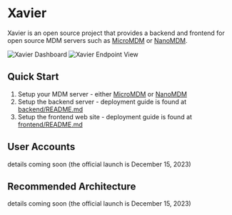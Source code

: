 # Xavier

Xavier is an open source project that provides a backend and frontend for open source MDM servers such as [MicroMDM](https://micromdm.io) or [NanoMDM](https://github.com/micromdm/nanomdm).

![Xavier Dashboard](https://storage.googleapis.com/github-images/XavierDashboard.png)
![Xavier Endpoint View](https://storage.googleapis.com/github-images/XavierEndpoint.png)

## Quick Start
1. Setup your MDM server - either [MicroMDM](https://micromdm.io) or [NanoMDM](https://github.com/micromdm/nanomdm)
2. Setup the backend server - deployment guide is found at [backend/README.md](https://github.com/jefferyabbott/Xavier/blob/main/backend/README.md)
3. Setup the frontend web site - deployment guide is found at [frontend/README.md](https://github.com/jefferyabbott/Xavier/blob/main/frontend/README.md)

## User Accounts
details coming soon (the official launch is December 15, 2023)

## Recommended Architecture
details coming soon (the official launch is December 15, 2023)



